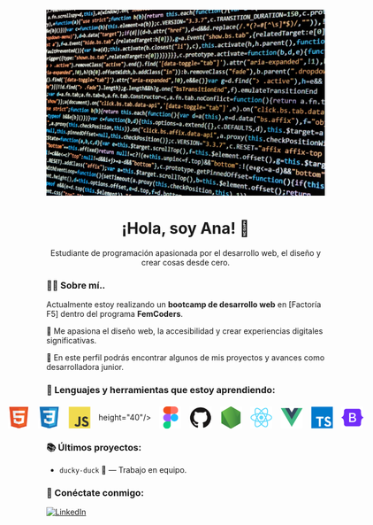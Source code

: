 <p align="center">
  <img src="img/imagen principal.jpg" alt="imagen código" width="600"/>
</p>

<h1 align="center">¡Hola, soy Ana! 👩</h1>
<p align="center">
  Estudiante de programación apasionada por el desarrollo web, el diseño y crear cosas desde cero.
  <br/>

  ### 👩‍💻 Sobre mí..

Actualmente estoy realizando un **bootcamp de desarrollo web** en [Factoría F5] dentro del programa **FemCoders**.

🌱 Me apasiona el diseño web, la accesibilidad y crear experiencias digitales significativas.

🚀 En este perfil podrás encontrar algunos de mis proyectos y avances como desarrolladora junior.


### 🧰 Lenguajes y herramientas que estoy aprendiendo:

<div style="display: flex; justify-content: center; gap: 15px; align-items: center; margin: 20px 0;">
  <img src="https://raw.githubusercontent.com/devicons/devicon/master/icons/html5/html5-original.svg" alt="html5" width="40" height="40"/>
  <img src="https://raw.githubusercontent.com/devicons/devicon/master/icons/css3/css3-original.svg" alt="css3" width="40" height="40"/>
  <img src="https://raw.githubusercontent.com/devicons/devicon/master/icons/javascript/javascript-original.svg" alt="javascript" width="40" 
  <img src="https://raw.githubusercontent.com/devicons/devicon/master/icons/java/java-original.svg" alt="java" width="40" height="40"/>
  height="40"/>
  <img src="https://raw.githubusercontent.com/devicons/devicon/master/icons/figma/figma-original.svg" alt="figma" width="40" height="40"/>
  <img src="https://raw.githubusercontent.com/devicons/devicon/master/icons/github/github-original.svg" alt="github" width="40" height="40"/>
  <img src="https://raw.githubusercontent.com/devicons/devicon/master/icons/nodejs/nodejs-original.svg" alt="nodejs" width="40" height="40"/>
  <img src="https://raw.githubusercontent.com/devicons/devicon/master/icons/react/react-original.svg" alt="react" width="40" height="40"/>
  <img src="https://raw.githubusercontent.com/devicons/devicon/master/icons/vuejs/vuejs-original.svg" alt="vuejs" width="40" height="40"/>
  <img src="https://raw.githubusercontent.com/devicons/devicon/master/icons/typescript/typescript-original.svg" alt="typescript" width="40" height="40"/>
  <img src="https://raw.githubusercontent.com/devicons/devicon/master/icons/bootstrap/bootstrap-plain.svg" alt="bootstrap" width="40" height="40"/>
</div>


### 📚 Últimos proyectos:
- `ducky-duck` 🐤  — Trabajo en equipo. 



### 🤝 Conéctate conmigo:

[![LinkedIn](https://img.shields.io/badge/LinkedIn-blue?logo=linkedin&logoColor=white)](https://www.linkedin.com/in/ana-aguilera-morales-011b1a238/)


